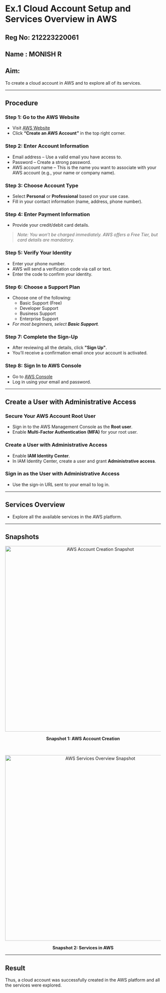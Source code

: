 # Ex.1 Cloud Account Setup and Services Overview in AWS

## Reg No: 212223220061
## Name : MONISH R

## Aim:
To create a cloud account in AWS and to explore all of its services.

---

## Procedure

### Step 1: Go to the AWS Website
- Visit [AWS Website](https://aws.amazon.com)
- Click **“Create an AWS Account”** in the top right corner.

### Step 2: Enter Account Information
- Email address – Use a valid email you have access to.
- Password – Create a strong password.
- AWS account name – This is the name you want to associate with your AWS account (e.g., your name or company name).

### Step 3: Choose Account Type
- Select **Personal** or **Professional** based on your use case.
- Fill in your contact information (name, address, phone number).

### Step 4: Enter Payment Information
- Provide your credit/debit card details.
> _Note: You won’t be charged immediately. AWS offers a Free Tier, but card details are mandatory._

### Step 5: Verify Your Identity
- Enter your phone number.
- AWS will send a verification code via call or text.
- Enter the code to confirm your identity.

### Step 6: Choose a Support Plan
- Choose one of the following:
  - Basic Support (Free)
  - Developer Support
  - Business Support
  - Enterprise Support
- _For most beginners, select **Basic Support**._

### Step 7: Complete the Sign-Up
- After reviewing all the details, click **"Sign Up"**.
- You’ll receive a confirmation email once your account is activated.

### Step 8: Sign In to AWS Console
- Go to [AWS Console](https://console.aws.amazon.com)
- Log in using your email and password.

---

## Create a User with Administrative Access

### Secure Your AWS Account Root User
- Sign in to the AWS Management Console as the **Root user**.
- Enable **Multi-Factor Authentication (MFA)** for your root user.

### Create a User with Administrative Access
- Enable **IAM Identity Center**.
- In IAM Identity Center, create a user and grant **Administrative access**.

### Sign in as the User with Administrative Access
- Use the sign-in URL sent to your email to log in.

---

## Services Overview
- Explore all the available services in the AWS platform.

---

## Snapshots

<p align="center">
  <img src="https://github.com/user-attachments/assets/d7ddf027-9412-4a77-a441-916b060e5dca" alt="AWS Account Creation Snapshot" width="600"/>
</p>
<p align="center"><strong>Snapshot 1: AWS Account Creation</strong></p>

<br/>

<p align="center">
  <img src="https://github.com/user-attachments/assets/529de898-a3b1-4f1c-b491-664b6115d1da" alt="AWS Services Overview Snapshot" width="600"/>
</p>
<p align="center"><strong>Snapshot 2: Services in AWS</strong></p>

---

## Result
Thus, a cloud account was successfully created in the AWS platform and all the services were explored.

